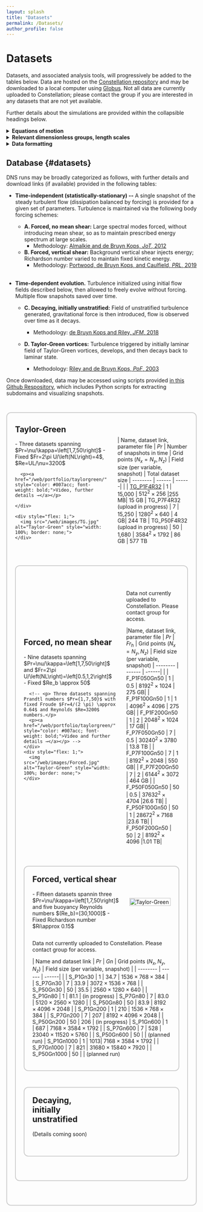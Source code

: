 ```yaml
---
layout: splash
title: "Datasets"
permalink: /Datasets/
author_profile: false
---
```


# Datasets

Datasets, and associated analysis tools, will progressively be added to the tables below. Data are hosted on the <a href="https://doi.ccs.ornl.gov/" target="_blank">Constellation repository</a> and may be downloaded to a local computer using <a href="https://www.globus.org/" target="_blank">Globus</a>. Not all data are currently uploaded to Constellation; please contact the group if you are interested in any datasets that are not yet available. 

Further details about the simulations are provided within the collapsible headings below.


<details>
  <summary class="big-summary"><strong>Equations of motion</strong></summary>

  <div markdown="1">
  
  All direct numerical simulations (DNS) are performed under the following conditions.

  The density field $\rho$ satisfies
  \begin{equation}
  \rho\left(\mathbf{x},t\right)=\rho_{0}+\bar{\rho}\left(z\right)+\rho'\left(\mathbf{x},t\right),\ \ \bar{\rho}\left(z\right)=-Az,
  \end{equation}
  where $z$ is taken to point upward in the opposite direction of gravity, $\rho_0$ denotes a reference density, $A$ is a constant describing the linear background vertical density gradient, and $\rho'$ denotes (turbulent) fluctuations away from the background state.

  The Navier-Stokes equations are then solved under the Boussinesq approximation; specifically, variations in density away from the background reference value $\rho_0$ are assumed to be small and such density variations are thus only accounted for when computing the buoyancy force. The resulting equations of motion that are solved numerically are:
 
  $$
  \begin{align}
  \nabla\cdot\mathbf{u} &= 0, \\ 
 \rho_{0}\left(\frac{\partial\mathbf{u}}{\partial t}+\left(\mathbf{u}\cdot\nabla\right)\mathbf{u}\right)&=-\nabla p'+\mu\nabla^{2}\mathbf{u}-\rho'g\hat{\mathbf{z}}+\mathbf{F}, \\
  \frac{\partial\rho'}{\partial t}+\mathbf{u}\cdot\nabla\rho'+w\frac{\partial\bar{\rho}}{\partial z} &= \kappa\nabla^{2}\rho'.
  \end{align}
  $$

  Equation (2) is the incompressibility condition arising from mass conservation under the Boussinesq approximation, with $\mathbf{u}=\left(u,v,w\right)$ describing the fluid velocity. Equation (3) is the momentum equation, where the pressure field has been decomposed as $p\left(\mathbf{x},t\right)=\bar{p}\left(z\right)+p'\left(\mathbf{x},t\right)$ such that $\partial\bar{p}/\partial z=-\rho_{0}g$ (i.e. $\bar{p}\left(z\right)$ is the hydrostatic pressure arising from the ambient density $\rho_0$). The gravitational acceleration is $g$, the viscosity $\mu$, and $\mathbf{F}$ denotes a body force that is used in some simulations to sustain turbulence in a steady-state (i.e. statistically-stationary turbulence). Equation (4) is an advection-diffusion equation governing density perturbations $\rho'$ away from the linear background stratification, with $\kappa$ denoting the molecular diffusivity.

  A fractional-step pseudospectral method is used to solve equations (2-4) in dimensional form in a three-dimensional box. The variables $\mathbf{u}=\left(u,v,w\right)$ and $\rho'$ all satisfy periodic boundary conditions. Values of the following constants are provided with each dataset in a text file "params.txt":

<div style="max-width: 600px; margin: auto;">
  <table>
    <!-- <thead>
      <tr>
        <th>Column 1</th><th>Column 2</th>
      </tr>
    </thead> -->
    <tbody>
      <tr><td>$L_x, L_y, L_z$</td><td>Box dimensions</td></tr>
      <tr><td>$N_x, N_y, N_z$</td><td>Number of grid points in each dimension</td></tr>
      <tr><td>$g=1$</td><td>Gravitational acceleration (fixed in all cases)</td></tr>
      <tr><td>$\rho_0=1$</td><td>Reference density (fixed in all cases)</td></tr>
      <tr><td>$A = \partial\bar{\rho}/\partial z$</td><td>Background density gradient (a linear gradient is always used)</td></tr>
      <tr><td>$\nu = \mu/\rho_0$</td><td>Kinematic viscosity</td></tr>
      <tr><td>$Pr=\nu/\kappa$</td><td>Prandtl number, ratio of kinematic viscosity to molecular diffusivity</td></tr>
    </tbody>
  </table>
</div>

Note that parameter values need only be chosen such that the dimensionless groups of relevance in characterizing the turbulent flow (i.e. $Re$, $Fr$ etc, described below) emerge to be the desired values. Therefore, it is often simpler to use scaled values of the parameters (such as $g=1$ instead of $g=9.81 \ m/s^2$, for example) when running the simulations. 

<br>


  </div>
</details>

<details>
  <summary class="big-summary"><strong>Relevant dimensionless groups, length scales</strong></summary>

  <div markdown="1">

  The equations of motion (2-4) may be non-dimensionalized using

  \begin{equation}
    \hat{x}=x/L,\ \hat{u}=u/U,\ \hat{t}=t\left(U/L\right),\ \hat{p}=p/\left(\rho_{0}U^{2}\right),\ \hat{\rho}=\rho/\left(\left[d\bar{\rho}/dz\right]L\right),
  \end{equation}
  where hats indicate non-dimensional quantities. The equations of motion in non-dimensional form are then

  $$
  \begin{align}
  \nabla\cdot\hat{\mathbf{u}}&=0, \\ 
  \frac{\partial\hat{\mathbf{u}}}{\partial\hat{t}}+\left(\hat{\mathbf{u}}\cdot\hat{\nabla}\right)\hat{\mathbf{u}}&=-\hat{\nabla}\hat{p}'+\frac{1}{Re}\hat{\nabla^{2}}\hat{\mathbf{u}}-\frac{1}{Fr^{2}}\hat{\rho}'\hat{\mathbf{z}}+\hat{\mathbf{F}}, \\
  \frac{\partial\hat{\rho}'}{\partial\hat{t}}+\hat{\mathbf{u}}\cdot\hat{\nabla}\hat{\rho}'-\hat{w}&=\frac{1}{PrRe}\hat{\nabla}^{2}\hat{\rho}',
  \end{align}
  $$

  where 
  \begin{equation}
  Re=\frac{UL}{\nu},\ \ Fr=\frac{U}{LN},\ \ Pr=\frac{\nu}{\kappa}, \ \ N=\sqrt{-\frac{g}{\rho_{0}}\frac{\partial\bar{\rho}}{\partial z}}.
  \end{equation}

  The three key dimensionless groups that emerge are the Reynolds ($Re$), Froude ($Fr$), and Prandtl ($Pr$) numbers. The parameter $N$ appearing in the Froude number is the buoyancy frequency $N=2\pi f$ charactizing the vertical oscillation frequency $f$ of a parcel of fluid that is perturbed in a local background density gradient $\partial\bar{\rho} / \partial z$. We note that in characterizing our datasets, we typically use a scaled version of the Froude number $Fr=\frac{2\pi U}{NL}$, as it is $f$ (with dimensions of $1/s$) that characterizes the oscillation frequency of the fluid parcel. 
  
  The above dimensionless groups may be combined to form other informative groups, and can be physically interpreted in terms of ratios of length or time scales characterizing the flow, as summarized in the table below.



<div style="max-width: 600px; margin: auto;">
<table>
  <tr>
  <th colspan="2" style="border-bottom: 1px solid #ccc;">Length Scales</th>
  </tr>
  <tr><td>$L$</td><td>Scale of largest eddy</td></tr>
  <tr><td>$L_{0}=\sqrt{\epsilon/N^{3}}$</td><td>Ozmidov length (scale below which buoyancy effects do not play significant role)</td></tr>
  <tr><td>$L_{C}=\sqrt{\epsilon/S^{3}}$</td><td>Corrsin length (if background vertical shear $S\equiv \partial u/\partial z$ is significant, scale below which shear does not play significant role)</td></tr>
  <tr><td>$L_{K}=\left(\nu^{3}/\epsilon\right)^{\frac{1}{4}}$</td><td>Kolmogorov length (scale at which kinetic energy is dissipated by viscosity)</td></tr>
  <tr><td>$L_{B}=L_{K}/\sqrt{Pr}$</td><td>Batchelor length (scale at which density fluctuations are dissipated)</td></tr>
  <tr><td colspan="2" style="border: none; height: 10px;"></td></tr>
  <tr>
  <th colspan="2" style="border-bottom: 1px solid #ccc;">Dimensionless Groups</th>
  </tr>
  <tr><td>$Re=\frac{UL}{\nu}$</td><td>Controls separation between largest and smallest length scales in flow, with $L_B$ then controlling scales below $L_K$; $L/L_{K}=Re^{\frac{3}{4}}$ (assuming $\epsilon=U^{3}/L$) </td></tr>
  <tr><td>$Fr=\frac{U}{LN}$</td><td>Influence of stratification. Controls length scales influenced by buoyancy; $L_{O}/L=Fr^{\frac{3}{2}}$</td></tr>
  <tr><td>$Re_b = \epsilon / (\nu N^2)$</td><td>Reynolds buoyancy number. Controls extent of inertial range uninfluenced by buoyancy; $L_{O}/L_{K}=Re_{b}^{\frac{3}{4}}$. Note $Re_{b}=ReFr^{2}$ assuming $\epsilon=U^{3}/L$</td></tr>
  <tr><td>$Pr=\frac{\nu}{\kappa}$</td><td>Prandtl number. Controls separation between dissipation scales of velocity and density fluctuations; $L_{K}/L_{B}=\sqrt{Pr}$</td></tr>
</table>
</div>

The figure below illustrates the range of relevant length scales that must be resolved in a DNS of stratified turbulence.

<div style="text-align: center;">
  <img src="/web/images/lengthScales.jpg" alt="Alt text" style="width: 700px;">
</div>

<br>

 
  </div>
</details>


<details>
<summary class="big-summary"><strong>Data formatting</strong></summary>

<div markdown="1">

Simulation outputs are stored as binary files of the form "{var}.{#}", where {var}={u,v,w,r} corresponds to the three velocity components $(u,v,w)$ and the perturbed density field $\rho'$ away from the background density gradient. The {#} corrsponds to the timestamp of the simulation, which may be converted into a physical time based on the reported timestep. 

The three-dimensional grid for a given variable and timestep is stored as a one-dimensional string of single-precision numbers in order of $x$ (fastest changing index), $y$, $z$ (slowest changing index). To easily detect errors in reading and reshaping the raw data into a three-dimensional grid, two zeros are padded onto the end of the $x$-dimension. The datafiles thus have size $\left(N_{x}+2\right)\times N_{y}\times N_{z}$. Python codes are provided to read and save a given binary file as a three-dimensional array (e.g. as a NumPy array). For larger datasets, it is advisable to use a <a href="https://numpy.org/doc/stable/reference/generated/numpy.memmap.html" target="_blank">memory map</a> which allows one to easily extract slices of the fields without loading the entire three-dimensional array into memory.

</div>
</details>


<!-- ## Equations of motion {#equations-of-motion}
All DNS are characterized as follows.

The density field obeys

$$
\begin{equation*}
\rho\left(\mathbf{x},t\right)=\rho_{0}+\bar{\rho}\left(z\right)+\rho'\left(\mathbf{x},t\right),\ \ \bar{\rho}\left(z\right)=-Az,
\end{equation*}
$$

as is characterized by a uniform background density gradient.

The equations of motion solved are:

$$
\begin{align*}
\nabla\cdot\mathbf{u} &= 0, \\ 
\rho_{0}\left(\frac{\partial\mathbf{u}}{\partial t}+\left(\mathbf{u}\cdot\nabla\right)\mathbf{u}\right) &= -\nabla p'+\mu\nabla^{2}\mathbf{u}-\rho'g\hat{\mathbf{z}} \\
\frac{\partial\rho'}{\partial t}+\mathbf{u}\cdot\nabla\rho'+w\frac{\partial\bar{\rho}}{\partial z} &= \kappa\nabla^{2}\rho'
\end{align*}
$$

Here, we have decomposed the pressure as $p\left(\mathbf{x},t\right)=\bar{p}\left(z\right)+p'\left(\mathbf{x},t\right),\ \ \frac{\partial p_{0}}{\partial z}=-\rho_{0}g$. -->


<!-- ## General guidelines on data formatting {#general-guidelines-on-data-formatting}
Binary files are provided for the following primitive variables:
- Three-dimensional fields of the velocity components $\left(u,v,w\right)$
- Perturbation density field $\rho'$ with respect to background gradient

Files are stored on the [Constellation repository](https://doi.ccs.ornl.gov/), which may be downloaded to your local computer/server via [Globus](https://www.globus.org/). 

The numerical precision (single or double) of the saved data is specified, and varies between datasets. To easily detect errors in reading and reshaping the raw data, two zeros are padded onto the end of the $x$-dimension. The datafiles thus have size $\left(N_{x}+2\right)\times N_{y}\times N_{z}$. Python code is provided to read and save a given binary file as a three-dimensional array (e.g. as a NumPy array). For the larger datasets, it is advisable to use a memory map to avoid overloading your local RAM.  -->


## Database {#datasets}

DNS runs may be broadly categorized as follows, with further details and download links (if available) provided in the following tables:

- **Time-independent (statistically-stationary) --** A single snapshot of the steady turbulent flow (dissipation balanced by forcing) is provided for a given set of parameters. Turbulence is maintained via the following body forcing schemes:
    - **A. Forced, no mean shear:** Large spectral modes forced, without introducing mean shear, so as to maintain prescribed energy spectrum at large scales.
        - Methodology: <a href="https://doi.org/10.1080/14685248.2012.702909" target="_blank">Almalkie and de Bruyn Kops, *JoT*, 2012</a> 
    - **B. Forced, vertical shear:** Background vertical shear injects energy; Richardson number varied to maintain fixed kinetic energy.
        - Methodology: <a href="https://doi.org/10.1103/PhysRevLett.122.194504" target="_blank">Portwood, de Bruyn Kops, and Caulfield, *PRL*, 2019</a> <br><br>


- **Time-dependent evolution.** Turbulence initialized using initial flow fields described below, then allowed to freely evolve without forcing. Multiple flow snapshots saved over time.
    - **C. Decaying, initially unstratified:** Field of unstratified turbulence generated, gravitational force is then introduced, flow is observed over time as it decays.
        - Methodology: <a href="https://doi.org/10.1017/jfm.2018.888" target="_blank">de Bruyn Kops and Riley, *JFM*, 2018</a> 

    - **D. Taylor-Green vortices:** Turbulence triggered by initially laminar field of Taylor-Green vortices, develops, and then decays back to laminar state.
        - Methodology: <a href="https://doi.org/10.1063/1.1578077" target="_blank">Riley and de Bruyn Kops, *PoF*, 2003</a> 


Once downloaded, data may be accessed using scripts provided <a href="https://github.com/muralikrishnangm/getData-SST.git" target="_blank">in this Github Respository</a>, which includes Python scripts for extracting subdomains and visualizing snapshots.


<div style="border: 2px solid #ccc; padding: 1.5em; border-radius: 12px; margin: 3em 0;">
  <!-- Two-column section -->
  <div style="display: flex; align-items: center; justify-content: space-between; gap: 2em;">
    <div style="flex: 1;">
      <h2 style="margin-top: 0;"> Taylor-Green</h2> 

<div markdown="1">
  - Three datasets spanning $Pr=\nu/\kappa=\left[1,7,50\right]$
  - Fixed $Fr=2\pi U/\left(NL\right)=4$, $Re=UL/\nu=3200$
</div>

      <p><a href="/web/portfolio/taylorgreen/" style="color: #007acc; font-weight: bold;">Video, further details →</a></p>

    </div>
    
    <div style="flex: 1;">
      <img src="/web/images/TG.jpg" alt="Taylor-Green" style="width: 100%; border: none;">
    </div>
  </div>

  <!-- Full-width section -->
  <div style="margin-top: 2em;">

  <div markdown="1">

  

  | Name, dataset link, parameter file | $Pr$   |   Number of snapshots in time  |  Grid points $(N_x=N_y, N_z)$ | Field size (per variable, snapshot) | Total dataset size
  | --------           | ------ | ------|        |
  | <a href="https://doi.org/10.13139/OLCF/2530508" target="_blank">TG_P1F4R32</a>   | 1     | 15,000 | $512^2 \times 256$ |255 MB| 15 GB
  | TG_P7F4R32 (upload in progress)   | 7     | 15,250  | $1280^2 \times 640$ | 4 GB| 244 TB
  | TG_P50F4R32 (upload in progress)   |  50     | 1,680  | $3584^2 \times 1792$ | 86 GB  | 577 TB

  </div>
  </div>
</div>




<div style="border: 2px solid #ccc; padding: 1.5em; border-radius: 12px; margin: 3em 0;">
  <!-- Two-column section -->
  <div style="display: flex; align-items: center; justify-content: space-between; gap: 2em;">
    <div style="flex: 1;">
      <h2 style="margin-top: 0;">Forced, no mean shear</h2>
      
<div markdown="1">
- Nine datasets spanning $Pr=\nu/\kappa=\left[1,7,50\right]$ and $Fr=2\pi U/\left(NL\right)=\left[0.5,1,2\right]$
- Fixed $Re_b \approx 50$
</div>

      <!-- <p> Three datasets spanning Prandtl numbers $Pr={1,7,50}$ with fixed Froude $Fr=4/(2 \pi) \approx 0.64$ and Reynolds $Re=3200$ numbers.</p>
      <p><a href="/web/portfolio/taylorgreen/" style="color: #007acc; font-weight: bold;">Video and further details →</a></p> -->
    </div>
    <div style="flex: 1;">
      <img src="/web/images/Forced.jpg" alt="Taylor-Green" style="width: 100%; border: none;">
    </div>
  </div>

  <!-- Full-width section -->
  <div style="margin-top: 2em;">

  <div markdown="1">

  Data not currently uploaded to Constellation. Please contact group for access.


  |Name, dataset link, parameter file | $Pr$ |  $Fr_h$ | Grid points $(N_x=N_y, N_z)$ | Field size (per variable, snapshot) 
  | --------          | ------ | ------|        |
  | F_P1F050Gn50    | 1     | 0.5  | $8192^2 \times 1024$  | 275 GB|
  | F_P1F100Gn50    | 1     | 1  | $4096^2 \times 4096$  | 275 GB|
  | F_P1F200Gn50    | 1     | 2   | $2048^2 \times 1024$  | 17 GB| 
  | F_P7F050Gn50    | 7     | 0.5   | $30240^2 \times 3780$ | 13.8 TB |
  | F_P7F100Gn50    | 7     | 1   | $8192^2 \times 2048$  | 550 GB|
  | F_P7F200Gn50    | 7     | 2   | $6144^2 \times 3072$  | 464 GB | 
  | F_P50F050Gn50   | 50    | 0.5   | $37632^2 \times 4704$ |26.6 TB|
  | F_P50F100Gn50   | 50    | 1   | $28672^2 \times 7168$ |23.6 TB|
  | F_P50F200Gn50   | 50    | 2   | $8192^2 \times 4096$  |1.01 TB|

  </div>
  </div>
</div>



<div style="border: 2px solid #ccc; padding: 1.5em; border-radius: 12px; margin: 3em 0;">
  <!-- Two-column section -->
  <div style="display: flex; align-items: center; justify-content: space-between; gap: 2em;">
    <div style="flex: 1;">
      <h2 style="margin-top: 0;">Forced, vertical shear</h2>
<div markdown="1">
- Fifteen datasets spannin three $Pr=\nu/\kappa=\left[1,7,50\right]$ and five buoyancy Reynolds numbers $(Re_b)=[30,1000]$
- Fixed Richardson number $Ri\approx 0.15$

</div>
      <!-- <p> Three datasets spanning Prandtl numbers $Pr={1,7,50}$ with fixed Froude $Fr=4/(2 \pi) \approx 0.64$ and Reynolds $Re=3200$ numbers.</p>
      <p><a href="/web/portfolio/taylorgreen/" style="color: #007acc; font-weight: bold;">Video and further details →</a></p> -->
    </div>
    <div style="flex: 1;">
      <img src="/web/images/sheared.jpg" alt="Taylor-Green" style="width: 100%; border: none;">
    </div>
  </div>

  <!-- Full-width section -->
  <div style="margin-top: 2em;">

  <div markdown="1">

  Data not currently uploaded to Constellation. Please contact group for access.

  | Name and dataset link | $Pr$ |  $Gn$ | Grid points $(N_x, N_y, N_z)$ | Field size (per variable, snapshot) |
  | --------           | ------ | ------|        |
  | S_P1Gn30    | 1     | 34.7 |  $1536 \times 768 \times 384$ |
  | S_P7Gn30    | 7     | 33.9 |  $3072 \times 1536 \times 768$ |
  | S_P50Gn30   | 50    | 35.5 |  $2560 \times 1280 \times 640$ |
  | S_P1Gn80    | 1     | 81.1 |  (in progress)
  | S_P7Gn80    | 7     | 83.0 |  $5120 \times 2560 \times 1280$ |
  | S_P50Gn80   | 50    | 83.9 |  $8192 \times 4096 \times 2048$ |
  | S_P1Gn200   | 1     | 210 |   $1536 \times 768 \times 384$ |
  | S_P7Gn200   | 7     | 207 |   $8192 \times 4096 \times 2048$ |
  | S_P50Gn200  | 50    | 206 |   (in progress)
  | S_P1Gn600   | 1     | 687 |   $7168 \times 3584 \times 1792$ |
  | S_P7Gn600   | 7     | 528 |   $23040 \times 11520 \times 5760$ |
  | S_P50Gn600   | 50    |  | (planned run)
  | S_P1Gn1000  | 1     | 1013|  $7168 \times 3584 \times 1792$ |
  | S_P7Gn1000  | 7     | 821 |  $31680 \times 15840 \times 7920$ |
  | S_P50Gn1000   | 50    |  | (planned run)

  </div>
  </div>
</div>


<div style="border: 2px solid #ccc; padding: 1.5em; border-radius: 12px; margin: 3em 0;">
  <!-- Two-column section -->
  <div style="display: flex; align-items: center; justify-content: space-between; gap: 2em;">
    <div style="flex: 1;">
      <h2 style="margin-top: 0;">Decaying, initially unstratified</h2>
      <!-- <p> Three datasets spanning Prandtl numbers $Pr={1,7,50}$ with fixed Froude $Fr=4/(2 \pi) \approx 0.64$ and Reynolds $Re=3200$ numbers.</p>
      <p><a href="/web/portfolio/taylorgreen/" style="color: #007acc; font-weight: bold;">Video and further details →</a></p> -->
      (Details coming soon)
    </div>
    <div style="flex: 1;">
      <!-- <img src="/web/images/Decaying.png" alt="Taylor-Green" style="width: 100%; border: none;"> -->
    </div>
  </div>

  <!-- Full-width section -->
  <div style="margin-top: 2em;">

  <div markdown="1">

  

  </div>
  </div>
</div>


<!-- ## Test Plots

<iframe src="/web/assets/plots/plot.html" 
        width="100%" 
        height="600px" 
        style="border: none;"></iframe> -->


